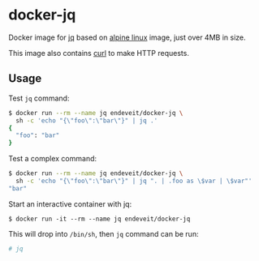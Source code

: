 # docker-jq
Docker image for [jq](http://stedolan.github.io/jq/) based on [alpine linux](https://alpinelinux.org/) image, just over 4MB in size.

This image also contains [curl](https://curl.haxx.se/) to make HTTP requests.

## Usage

Test `jq` command:

```bash
$ docker run --rm --name jq endeveit/docker-jq \
  sh -c 'echo "{\"foo\":\"bar\"}" | jq .'
{
  "foo": "bar"
}
```

Test a complex command:

```bash
$ docker run --rm --name jq endeveit/docker-jq \
  sh -c 'echo "{\"foo\":\"bar\"}" | jq ". | .foo as \$var | \$var"'
"bar"
```

Start an interactive container with jq:

```
$ docker run -it --rm --name jq endeveit/docker-jq
```

This will drop into `/bin/sh`, then `jq` command can be run:

```bash
# jq
```
